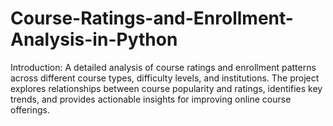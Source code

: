 # Course-Ratings-and-Enrollment-Analysis-in-Python
Introduction: A detailed analysis of course ratings and enrollment patterns across different course types, difficulty levels, and institutions. The project explores relationships between course popularity and ratings, identifies key trends, and provides actionable insights for improving online course offerings.
